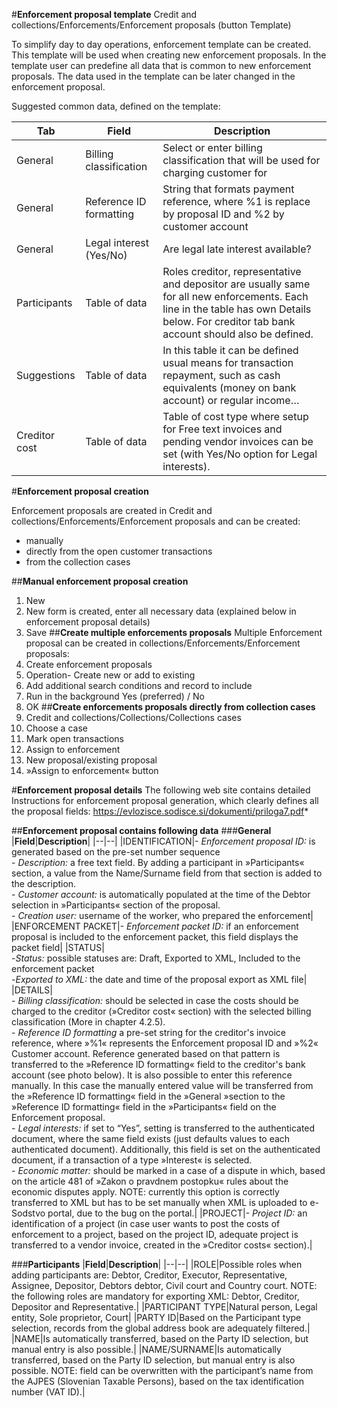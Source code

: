 #**Enforcement proposal template**
Credit and collections/Enforcements/Enforcement proposals (button Template)

To simplify day to day operations, enforcement template can be created. This template will be used when creating new enforcement proposals. In the template user can predefine all data that is common to new enforcement proposals. The data used in the template can be later changed in the enforcement proposal. 

Suggested common data, defined on the template:

|**Tab**|**Field**|**Description**|
|--|--|--|
|General|Billing classification|Select or enter billing classification that will be used for charging customer for| 
|General|Reference ID formatting|String that formats payment reference, where %1 is replace by proposal ID and %2 by customer account|
|General|Legal interest (Yes/No)|Are legal late interest available?|
|Participants|Table of data|Roles creditor, representative and depositor are usually same for all new enforcements. Each line in the table has own Details below. For creditor tab bank account should also be defined.|
|Suggestions|Table of data|In this table it can be defined usual means for transaction repayment, such as cash equivalents (money on bank account) or regular income…|
|Creditor cost|Table of data|Table of cost type where setup for Free text invoices and pending vendor invoices can be set (with Yes/No option for Legal interests).|

#**Enforcement proposal creation**

Enforcement proposals are created in Credit and collections/Enforcements/Enforcement proposals and can be created:
-	manually
-	directly from the open customer transactions
-	from the collection cases

##**Manual enforcement proposal creation**
1.	New
2.	New form is created, enter all necessary data (explained below in enforcement proposal details)
3.	Save
##**Create multiple enforcements proposals**
Multiple Enforcement proposal can be created in collections/Enforcements/Enforcement proposals:
1.	Create enforcement proposals
2.	Operation- Create new or add to existing
3.	Add additional search conditions and record to include
4.	Run in the background Yes (preferred) / No
5.	OK
##**Create enforcements proposals directly from collection cases**
1.	Credit and collections/Collections/Collections cases
2.	Choose a case
3.	Mark open transactions
4.	Assign to enforcement
5.	New proposal/existing proposal
6.	»Assign to enforcement« button

#**Enforcement proposal details**
The following web site contains detailed Instructions for enforcement proposal generation, which clearly defines all the proposal fields:
https://evlozisce.sodisce.si/dokumenti/priloga7.pdf* 

##**Enforcement proposal contains following data**
###**General**
|**Field**|**Description**|
|--|--|
|IDENTIFICATION|- _Enforcement proposal ID:_ is generated based on the pre-set number sequence<br>- _Description:_ a free text field. By adding a participant in »Participants« section, a value from the Name/Surname field from that section is added to the description.<br>- _Customer account:_ is automatically populated at the time of the Debtor selection in »Participants« section of the proposal.<br>- _Creation user:_ username of the worker, who prepared the enforcement|
|ENFORCEMENT PACKET|- _Enforcement packet ID:_ if an enforcement proposal is included to the enforcement packet, this field displays the packet field|
|STATUS|<br>-_Status:_ possible statuses are: Draft, Exported to XML, Included to the enforcement packet<br>-_Exported to XML:_ the date and time of the proposal export as XML file|
|DETAILS|<br>- _Billing classification:_ should be selected in case the costs should be charged to the creditor (»Creditor cost« section) with the selected billing classification (More in chapter 4.2.5).<br>- _Reference ID formatting_ a pre-set string for the creditor's invoice reference, where »%1« represents the Enforcement proposal ID and »%2« Customer account. Reference generated based on that pattern is transferred to the »Reference ID formatting« field to the creditor's bank account (see photo below). It is also possible to enter this reference manually. In this case the manually entered value will be transferred from the »Reference ID formatting« field in the »General »section to the »Reference ID formatting« field in the »Participants« field on the Enforcement proposal.<br>- _Legal interests:_ if set to “Yes”, setting is transferred to the authenticated document, where the same field exists (just defaults values to each authenticated document). Additionally, this field is set on the authenticated document, if a transaction of a type »Interest« is selected.<br>- _Economic matter:_ should be marked in a case of a dispute in which, based on the article 481 of »Zakon o pravdnem postopku« rules about the economic disputes apply. NOTE: currently this option is correctly transferred to XML but has to be set manually when XML is uploaded to e-Sodstvo portal, due to the bug on the portal.|
|PROJECT|- _Project ID:_ an identification of a project (in case user wants to post the costs of enforcement to a project, based on the project ID, adequate project is transferred to a vendor invoice, created in the »Creditor costs« section).|

###**Participants**
|**Field**|**Description**|
|--|--|
|ROLE|Possible roles when adding participants are: Debtor, Creditor, Executor, Representative, Assignee, Depositor, Debtors debtor, Civil court and Country court. NOTE: the following roles are mandatory for exporting XML: Debtor, Creditor, Depositor and Representative.|
|PARTICIPANT TYPE|Natural person, Legal entity, Sole proprietor, Court|
|PARTY ID|Based on the Participant type selection, records from the global address book are adequately filtered.|
|NAME|Is automatically transferred, based on the Party ID selection, but manual entry is also possible.|
|NAME/SURNAME|Is automatically transferred, based on the Party ID selection, but manual entry is also possible. NOTE: field can be overwritten with the participant’s name from the AJPES (Slovenian Taxable Persons), based on the tax identification number (VAT ID).|

